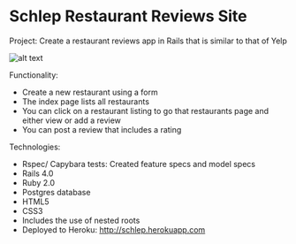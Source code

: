 Schlep Restaurant Reviews Site
==============================

Project: Create a restaurant reviews app in Rails that is similar to that of Yelp

![alt text](https://s3.amazonaws.com/Github-14/Schlep.png "Yelp like restaurant review site")

Functionality: 
- Create a new restaurant using a form
- The index page lists all restaurants
- You can click on a restaurant listing to go that restaurants page and either view or add a review
- You can post a review that includes a rating

Technologies:
- Rspec/ Capybara tests: Created feature specs and model specs
- Rails 4.0
- Ruby 2.0
- Postgres database
- HTML5
- CSS3
- Includes the use of nested roots
- Deployed to Heroku: http://schlep.herokuapp.com


